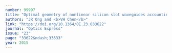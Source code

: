```yaml
---
number: 99997
title: "Optimal geometry of nonlinear silicon slot waveguides accounting for the effect of waveguide losses"
authors: "JR Ong and <b>VH Chen</b>"
link: "https://doi.org/10.1364/OE.23.033622"
journal: "Optics Express"
issue: "23"
page: "33622&ndash;33633"
year: 2015
---
```


